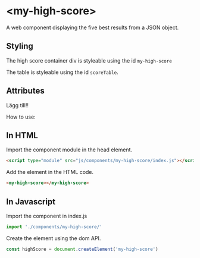 # &lt;my-high-score&gt;

A web component displaying the five best results from a JSON object.

## Styling

The high score container div is styleable using the id `my-high-score`

The table is styleable using the id `scoreTable`.

## Attributes

Lägg till!!

How to use:

## In HTML
Import the component module in the head element.
```HTML
<script type="module" src="js/components/my-high-score/index.js"></script>
```

Add the element in the HTML code.
```HTML
<my-high-score></my-high-score>
```

## In Javascript
Import the component in index.js
```Javascript
import './components/my-high-score/'
```
Create the element using the dom API.
```Javascript
const highScore = document.createElement('my-high-score')
```